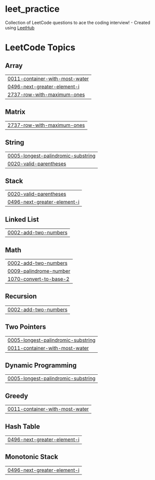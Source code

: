 # leet_practice
Collection of LeetCode questions to ace the coding interview! - Created using [LeetHub](https://github.com/QasimWani/LeetHub)

<!---LeetCode Topics Start-->
# LeetCode Topics
## Array
|  |
| ------- |
| [0011-container-with-most-water](https://github.com/AnthonyVillegas87/leet_practice/tree/master/0011-container-with-most-water) |
| [0496-next-greater-element-i](https://github.com/AnthonyVillegas87/leet_practice/tree/master/0496-next-greater-element-i) |
| [2737-row-with-maximum-ones](https://github.com/AnthonyVillegas87/leet_practice/tree/master/2737-row-with-maximum-ones) |
## Matrix
|  |
| ------- |
| [2737-row-with-maximum-ones](https://github.com/AnthonyVillegas87/leet_practice/tree/master/2737-row-with-maximum-ones) |
## String
|  |
| ------- |
| [0005-longest-palindromic-substring](https://github.com/AnthonyVillegas87/leet_practice/tree/master/0005-longest-palindromic-substring) |
| [0020-valid-parentheses](https://github.com/AnthonyVillegas87/leet_practice/tree/master/0020-valid-parentheses) |
## Stack
|  |
| ------- |
| [0020-valid-parentheses](https://github.com/AnthonyVillegas87/leet_practice/tree/master/0020-valid-parentheses) |
| [0496-next-greater-element-i](https://github.com/AnthonyVillegas87/leet_practice/tree/master/0496-next-greater-element-i) |
## Linked List
|  |
| ------- |
| [0002-add-two-numbers](https://github.com/AnthonyVillegas87/leet_practice/tree/master/0002-add-two-numbers) |
## Math
|  |
| ------- |
| [0002-add-two-numbers](https://github.com/AnthonyVillegas87/leet_practice/tree/master/0002-add-two-numbers) |
| [0009-palindrome-number](https://github.com/AnthonyVillegas87/leet_practice/tree/master/0009-palindrome-number) |
| [1070-convert-to-base-2](https://github.com/AnthonyVillegas87/leet_practice/tree/master/1070-convert-to-base-2) |
## Recursion
|  |
| ------- |
| [0002-add-two-numbers](https://github.com/AnthonyVillegas87/leet_practice/tree/master/0002-add-two-numbers) |
## Two Pointers
|  |
| ------- |
| [0005-longest-palindromic-substring](https://github.com/AnthonyVillegas87/leet_practice/tree/master/0005-longest-palindromic-substring) |
| [0011-container-with-most-water](https://github.com/AnthonyVillegas87/leet_practice/tree/master/0011-container-with-most-water) |
## Dynamic Programming
|  |
| ------- |
| [0005-longest-palindromic-substring](https://github.com/AnthonyVillegas87/leet_practice/tree/master/0005-longest-palindromic-substring) |
## Greedy
|  |
| ------- |
| [0011-container-with-most-water](https://github.com/AnthonyVillegas87/leet_practice/tree/master/0011-container-with-most-water) |
## Hash Table
|  |
| ------- |
| [0496-next-greater-element-i](https://github.com/AnthonyVillegas87/leet_practice/tree/master/0496-next-greater-element-i) |
## Monotonic Stack
|  |
| ------- |
| [0496-next-greater-element-i](https://github.com/AnthonyVillegas87/leet_practice/tree/master/0496-next-greater-element-i) |
<!---LeetCode Topics End-->